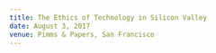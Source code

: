 ```yaml
---
title: The Ethics of Technology in Silicon Valley
date: August 3, 2017
venue: Pimms & Papers, San Francisco
---
```

